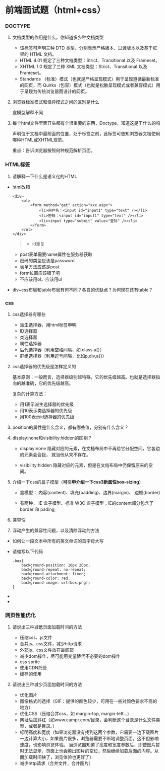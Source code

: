 # 前端面试题（html+css）

### DOCTYPE

1. 文档类型的作用是什么，你知道多少种文档类型

	* 该标签可声明三种 DTD 类型，分别表示严格版本、过渡版本以及基于框架的 HTML 文档。
	* HTML 4.01 规定了三种文档类型：Strict、Transitional 以及 Frameset。
	* XHTML 1.0 规定了三种 XML 文档类型：Strict、Transitional 以及 Frameset。
	* Standards （标准）模式（也就是严格呈现模式）用于呈现遵循最新标准的网页，而 Quirks（包容）模式（也就是松散呈现模式或者兼容模式）用于呈现为传统浏览器而设计的网页。
	

2. 浏览器标准模式和怪异模式之间的区别是什么

	盒模型解释不同
	
3. 每个html文件里面开头都有个很重要的东西，Doctype，知道这是干什么的吗

	<!DOCTYPE>声明位于文档中最前面的位置，处于<html>标签之前，此标签可告知浏览器文档使用哪种HTML或XHTML规范。
	重点：告诉浏览器按照何种规范解析页面。
	
### HTML标签

1. 请解释一下什么是语义化的HTML

* html改错

	```
	<div>
		<ol>
			<form method="get" action="xxx.aspx">
				<li>用户名：<input id="input1" type="text" /></li>
				<li>密码：<input id="input1" type="text" /></li>
				<li><input type="submit" value="登陆" /></li>
			</form>
		</ol>
	</div>
	```
	> * id重复
	* post表单需要name属性在服务器获取
	* 密码的类型应该是password
	* 表单方法应该是post
	* form位置应该错了吧
	* 不应该用ol，应该用ul

	
* div+css布局和table布局有何不同？各自的优缺点？为何现在还有table？




### css
	
1. css选择器有哪些

	* 派生选择器，用html标签申明
	* ID选择器
	* 类选择器
	* 属性选择器
	* 后代选择器（利用空格间隔，如.class a{}）
	* 群组选择器（利用逗号间隔，比如p,div,a{}）
	
2. css选择器的优先级是怎样定义的

	基本原则：一般而言，选择器级别越特殊，它的优先级越高。也就是选择器指向的越准确，它的优先级越高。
	
	复杂的计算方法：
	
	* 用1表示派生选择器的优先级
	* 用10表示类选择器的优先级
	* 用100表示id选择器的优先级
	
		
3. position的属性是什么含义，都有哪些值，分别有什么含义？

4. display:none和visibility:hidden的区别？

	* display:none  隐藏对应的元素，在文档布局中不再给它分配空间，它各边的元素会合拢，
就当他从来不存在。

	* visibility:hidden  隐藏对应的元素，但是在文档布局中仍保留原来的空间。
	
5. 介绍一下css的盒子模型（**可引申介绍一下css3新属性box-sizing**）

	* 盒模型： 内容(content)、填充(padding)、边界(margin)、 边框(border)
	
	* 有两种， IE 盒子模型、标准 W3C 盒子模型；IE的content部分包含了 border 和 pading;


6. 兼容性

7. 浮动产生的兼容性问题，以及清除浮动的方法

* 如何让一段文本中所有的英文单词的首字母大写

* 请缩写以下代码

	```
	.box{
		background-position: 10px 20px;
		background-repeat: no-repeat;
		background-attachment: fixed;
		background-color: red;
		background-image: url(box.png);
	}
	```
	
* 

* 

















### 网页性能优化

1. 请说出三种减低页面加载时间的方法

	* 压缩css、js文件
	* 合并js、css文件，减少http请求
	* 外部js、css文件放在最底部
	* 减少dom操作，尽可能用变量替代不必要的dom操作
	* css sprite
	* 使用CDN托管
	* 缓存的使用
	
	
2. 请说出三种减少页面加载时间的方法

	* 优化图片 
	* 图像格式的选择（GIF：提供的颜色较少，可用在一些对颜色要求不高的地方） 
	* 优化CSS（压缩合并css，如 margin-top, margin-left...) 
	* 网址后加斜杠（如www.campr.com/目录，会判断这个目录是什么文件类型，或者是目录。） 
	* 标明高度和宽度（如果浏览器没有找到这两个参数，它需要一边下载图片一边计算大小，如果图片很多，浏览器需要不断地调整页面。这不但影响速度，也影响浏览体验。 当浏览器知道了高度和宽度参数后，即使图片暂时无法显示，页面上也会腾出图片的空位，然后继续加载后面的内容。从而加载时间快了，浏览体验也更好了） 
	* 减少http请求（合并文件，合并图片）